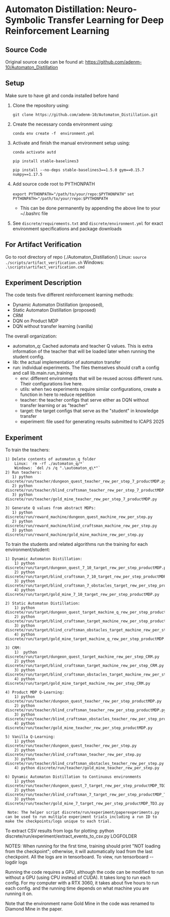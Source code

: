 # Automaton Distillation: Neuro-Symbolic Transfer Learning for Deep Reinforcement Learning

## Source Code
Original source code can be found at: https://github.com/adenm-10/Automaton_Distillation

## Setup

Make sure to have git and conda installed before hand

1. Clone the repository using:
    
    `git clone https://github.com/adenm-10/Automaton_Distillation.git`
2. Create the necessary conda environment using:

    `conda env create -f  environment.yml`
3. Activate and finish the manual environment setup using:
    
    `conda activate autd`
    
    
    `pip install stable-baselines3`
    
    
    `pip install --no-deps stable-baselines3==1.5.0 gym==0.15.7 numpy==1.17.5`

4. Add source code root to PYTHONPATH

    `export PYTHONPATH="/path/to/your/repo:$PYTHONPATH"`
    `set PYTHONPATH="/path/to/your/repo:$PYTHONPATH`
    - This can be done permanently by appending the above line to your ~/.bashrc file 

5. See `discrete/requirements.txt` and `discrete/environment.yml` for exact environment specifications and package downloads

## For Artifact Verification

Go to root directory of repo (./Automaton_Distillation/)
Linux: `source ./scripts/artifact_verification.sh`
Windows: `.\scripts\artifact_verification.cmd`

## Experiment Description

The code tests five different reinforcement learning methods:
- Dynamic Automaton Distillation (proposed),
- Static Automaton Distillation (proposed)
- CRM
- DQN on Product MDP
- DQN without transfer learning (vanilla)

The overall organization:
- automaton_q: Cached automata and teacher Q values. This is extra information of the teacher that will be loaded later when running the student config.
- lib: the actual implementation of automaton transfer
- run: individual experiments. The files themselves should craft a config and call lib.main.run_training
  - env: different environments that will be reused across different runs. Their configurations live here.
  - utils: when two experiments require similar configurations, create a function in here to reduce repetition
  - teacher: the teacher configs that serve either as DQN without transfer learning or as "teacher"
  - target: the target configs that serve as the "student" in knowledge transfer
  - experiment: file used for generating results submitted to ICAPS 2025

## Experiment 

To train the teachers:
    
    1) Delete contents of automaton_q folder
        Linux: `rm -rf ./automaton_q/*`
        Windows: `del /s /q ".\automaton_q\*"`
    2) Run teachers:
       1) python discrete/run/teacher/dungeon_quest_teacher_rew_per_step_7_productMDP.py
       2) python discrete/run/teacher/blind_craftsman_teacher_rew_per_step_7_productMDP.py
       3) python discrete/run/teacher/gold_mine_teacher_rew_per_step_7_productMDP.py

    3) Generate Q values from abstract MDPs:
       1) python discrete/run/reward_machine/dungeon_quest_machine_rew_per_step.py
       2) python discrete/run/reward_machine/blind_craftsman_machine_rew_per_step.py
       3) python discrete/run/reward_machine/gold_mine_machine_rew_per_step.py

To train the students and related algorithms run the training for each environment/student:
    
    1) Dynamic Automaton Distillation:
        1) python discrete/run/target/dungeon_quest_7_10_target_rew_per_step_productMDP.py
        2) python discrete/run/target/blind_craftsman_7_10_target_rew_per_step_productMDP.py
        3) python discrete/run/target/blind_craftsman_7_obstacles_target_rew_per_step_productMDP.py
        4) python discrete/run/target/gold_mine_7_10_target_rew_per_step_productMDP.py

    2) Static Automaton Distillation:
        1) python discrete/run/target/dungeon_quest_target_machine_q_rew_per_step_productMDP.py
        2) python discrete/run/target/blind_craftsman_target_machine_rew_per_step_productMDP.py
        3) python discrete/run/target/blind_craftsman_obstacles_target_machine_rew_per_step_productMDP.py
        4) python discrete/run/target/gold_mine_target_machine_q_rew_per_step_productMDP.py

    3) CRM:
        1)  python discrete/run/target/dungeon_quest_target_machine_rew_per_step_CRM.py
        2) python discrete/run/target/blind_craftsman_target_machine_rew_per_step_CRM.py
        3) python discrete/run/target/blind_craftsman_obstacles_target_machine_rew_per_step_CRM.py
        4) python discrete/run/target/gold_mine_target_machine_rew_per_step_CRM.py

    4) Product MDP Q-Learning:
        1) python discrete/run/teacher/dungeon_quest_teacher_rew_per_step_productMDP.py
        2) python discrete/run/teacher/blind_craftsman_teacher_rew_per_step_productMDP.py
        3) python discrete/run/teacher/blind_craftsman_obstacles_teacher_rew_per_step_productMDP.py
        4) python discrete/run/teacher/gold_mine_teacher_rew_per_step_productMDP.py

    5) Vanilla Q-Learning:
        1) python discrete/run/teacher/dungeon_quest_teacher_rew_per_step.py
        2) python discrete/run/teacher/blind_craftsman_teacher_rew_per_step.py
        3) python discrete/run/teacher/blind_craftsman_obstacles_teacher_rew_per_step.py
        4) python discrete/run/teacher/gold_mine_teacher_rew_per_step.py

    6) Dynamic Automaton Distillation to Continuous environments
        1) python discrete/run/teacher/dungeon_quest_7_target_rew_per_step_productMDP_TD3.py
        2) python discrete/run/teacher/blind_craftsman_7_target_rew_per_step_productMDP_TD3.py
        3) python discrete/run/teacher/gold_mine_7_target_rew_per_step_productMDP_TD3.py

     Note: The helper script discrete/run/experiment/paperexperiments.py can be used to run multiple experiment trials including a run ID to make the checkpoints/logs unique to each trial.

To extract CSV results from logs for plotting:
  python discrete/run/experiment/extract_events_to_csv.py LOGFOLDER


NOTES:
When running for the first time, training should print "NOT loading from the checkpoint"; otherwise, it will automatically load from the last checkpoint.
All the logs are in tensorboard. To view, run tensorboard --logdir logs

Running the code requires a GPU, although the code can be modified to run without a GPU (using CPU instead of CUDA).
It takes long to run each config. For my computer with a RTX 3060, it takes about five hours to run each config. and the running time depends on what machine you are running it on.

Note that the environment name Gold Mine in the code was renamed to Diamond Mine in the paper.

